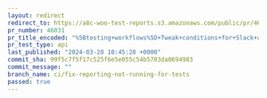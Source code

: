 ```yaml
---
layout: redirect
redirect_to: https://a8c-woo-test-reports.s3.amazonaws.com/public/pr/46031/api/index.html
pr_number: 46031
pr_title_encoded: "%5Btesting+workflows%5D+Tweak+conditions+for+Slack+alerts+and+reports+publishing+jobs"
pr_test_type: api
last_published: "2024-03-28 10:45:28 +0000"
commit_sha: 99f5c7f5f17c525f6e5e055c54b5703da0694983
commit_message: ""
branch_name: ci/fix-reporting-not-running-for-tests
passed: true
---
```

